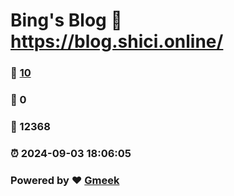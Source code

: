 # Bing's Blog :link: https://blog.shici.online/ 
### :page_facing_up: [10](https://blog.shici.online//tag.html) 
### :speech_balloon: 0 
### :hibiscus: 12368 
### :alarm_clock: 2024-09-03 18:06:05 
### Powered by :heart: [Gmeek](https://github.com/Meekdai/Gmeek)
